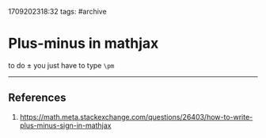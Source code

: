 1709202318:32
tags: #archive
# Plus-minus in mathjax
to do $\pm$ you just have to type `\pm` 

---
## References
1. https://math.meta.stackexchange.com/questions/26403/how-to-write-plus-minus-sign-in-mathjax